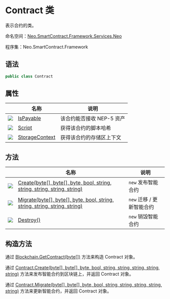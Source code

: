 # Contract 类

表示合约的类。

命名空间：[Neo.SmartContract.Framework.Services.Neo](../neo.md)

程序集：Neo.SmartContract.Framework

## 语法

```c#
public class Contract
```

## 属性

|                                                        | 名称                                         | 说明                      |
| ------------------------------------------------------ | -------------------------------------------- | ------------------------- |
| ![](https://i-msdn.sec.s-msft.com/dynimg/IC74937.jpeg) | [IsPayable](Contract/IsPayable.md)           | 该合约能否接收 NEP-5 资产 |
| ![](https://i-msdn.sec.s-msft.com/dynimg/IC74937.jpeg) | [Script](Contract/Script.md)                 | 获得该合约的脚本哈希      |
| ![](https://i-msdn.sec.s-msft.com/dynimg/IC74937.jpeg) | [StorageContext](Contract/StorageContext.md) | 获得该合约的存储区上下文  |

## 方法

|                                          | 名称                                       | 说明              |
| ---------------------------------------- | ---------------------------------------- | --------------- |
| ![](https://i-msdn.sec.s-msft.com/dynimg/IC91302.jpeg) | [Create(byte[], byte[], byte, bool, string, string, string, string, string)](Contract/Create.md) | `new` 发布智能合约    |
| ![](https://i-msdn.sec.s-msft.com/dynimg/IC91302.jpeg) | [Migrate(byte[], byte[], byte, bool, string, string, string, string, string)](Contract/Migrate.md) | `new` 迁移 / 更新智能合约 |
| ![](https://i-msdn.sec.s-msft.com/dynimg/IC91302.jpeg) | [Destroy()](Contract/Destroy.md)         | `new` 销毁智能合约    |

## 构造方法

通过 [Blockchain.GetContract(byte[])](Blockchain/GetContract.md) 方法来构造 Contract 对象。

通过 [Contract.Create(byte[], byte[], byte, bool, string, string, string, string, string)](Contract/Create.md) 方法来发布智能合约到区块链上，并返回 Contract 对象。

通过 [Contract.Migrate(byte[], byte[], byte, bool, string, string, string, string, string)](Contract/Migrate.md) 方法来更新智能合约，并返回 Contract 对象。
